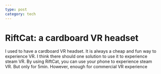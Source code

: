 ```yaml
---
type: post
category: tech
---
```

# RiftCat: a cardboard VR headset

I used to have a cardboard VR headset. It is always a cheap and fun way to experience VR. I think there should one solution to use it to experience steam VR. By using RiftCat, you can use your phone to experience steam VR. But only for 5min. However, enough for commercial VR experience
